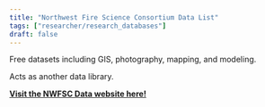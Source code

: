 ```yaml
---
title: "Northwest Fire Science Consortium Data List"
tags: ["researcher/research_databases"]
draft: false
---
```


Free datasets including GIS, photography, mapping, and modeling. 

Acts as another data library.

[**Visit the NWFSC Data website here!**](https://nwfirescience.org/resources/data)

